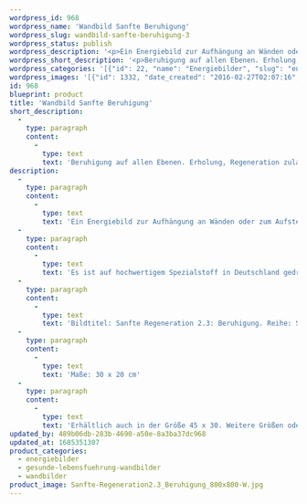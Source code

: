 ```yaml
---
wordpress_id: 968
wordpress_name: 'Wandbild Sanfte Beruhigung'
wordpress_slug: wandbild-sanfte-beruhigung-3
wordpress_status: publish
wordpress_description: '<p>Ein Energiebild zur Aufhängung an Wänden oder zum Aufstellen im Raum mit einem aktivierbaren Informationsfeld zu: Sanfte Regeneration - Beruhigung - Kräftigung: Beruhigung auf allen Ebenen erfahren. Offenheit für Regeneration, für Erholung. Der eigenen, inneren Weisheit folgen, um aufzutanken mit Energie und dem, was darüber hinaus gegebenenfalls erforderlich ist.</p><p>Es ist auf hochwertigem Spezialstoff in Deutschland gedruckt und sorgfältig in Handarbeit auf Holzkeilrahmen aufgezogen. Laut Herstellerangaben ist der farbintensive Druck 70 Jahre lichtecht, waschbar und in einem umweltorientierten Verfahren hergestellt. Der Oberstoff ist mit einer Spezialbeschichtung unterfüttert, so dass, bei Aufhängung an der Wand, der rückseitige Holzrahmen auch bei hellen Farben unsichtbar ist.</p><p>Bildtitel: Sanfte Regeneration 2.3: Beruhigung. Reihe: Sanfte Regeneration</p><p>Maße: 30 x 20 cm</p><p>Erhältlich auch in der Größe 45 x 30. Weitere Größen oder andere Seitenverhältnisse, sind bis 200 cm individuell für Sie innerhalb weniger Tage herstellbar. Bitte kontaktieren Sie uns hierfür unter <a href="mailto:info@elvedenverlag.de">info@elvedenverlag.de</a>.</p><p><a href="https://my.feenbaum.de/anwendung-energie-wandbilder/">Anwendungshinweise</a>      <a href="https://my.feenbaum.de/produktinformation-wandbilder/">Produktinformationen</a></p>'
wordpress_short_description: '<p>Beruhigung auf allen Ebenen. Erholung, Regeneration zulassen</p>'
wordpress_categories: '[{"id": 22, "name": "Energiebilder", "slug": "energiebilder"}, {"id": 41, "name": "Gesunde Lebensf\u00fchrung", "slug": "gesunde-lebensfuehrung-wandbilder"}, {"id": 24, "name": "Wandbilder", "slug": "wandbilder"}]'
wordpress_images: '[{"id": 1332, "date_created": "2016-02-27T02:07:16", "date_created_gmt": "2016-02-27T00:07:16", "date_modified": "2016-02-27T02:07:16", "date_modified_gmt": "2016-02-27T00:07:16", "src": "https://my.feenbaum.de/wp-content/uploads/2016/02/Sanfte-Regeneration2.3_Beruhigung_800x800-W.jpg", "name": "Sanfte-Regeneration2.3_Beruhigung_800x800-W", "alt": ""}]'
id: 968
blueprint: product
title: 'Wandbild Sanfte Beruhigung'
short_description:
  -
    type: paragraph
    content:
      -
        type: text
        text: 'Beruhigung auf allen Ebenen. Erholung, Regeneration zulassen'
description:
  -
    type: paragraph
    content:
      -
        type: text
        text: 'Ein Energiebild zur Aufhängung an Wänden oder zum Aufstellen im Raum mit einem aktivierbaren Informationsfeld zu: Sanfte Regeneration - Beruhigung - Kräftigung: Beruhigung auf allen Ebenen erfahren. Offenheit für Regeneration, für Erholung. Der eigenen, inneren Weisheit folgen, um aufzutanken mit Energie und dem, was darüber hinaus gegebenenfalls erforderlich ist.'
  -
    type: paragraph
    content:
      -
        type: text
        text: 'Es ist auf hochwertigem Spezialstoff in Deutschland gedruckt und sorgfältig in Handarbeit auf Holzkeilrahmen aufgezogen. Laut Herstellerangaben ist der farbintensive Druck 70 Jahre lichtecht, waschbar und in einem umweltorientierten Verfahren hergestellt. Der Oberstoff ist mit einer Spezialbeschichtung unterfüttert, so dass, bei Aufhängung an der Wand, der rückseitige Holzrahmen auch bei hellen Farben unsichtbar ist.'
  -
    type: paragraph
    content:
      -
        type: text
        text: 'Bildtitel: Sanfte Regeneration 2.3: Beruhigung. Reihe: Sanfte Regeneration'
  -
    type: paragraph
    content:
      -
        type: text
        text: 'Maße: 30 x 20 cm'
  -
    type: paragraph
    content:
      -
        type: text
        text: 'Erhältlich auch in der Größe 45 x 30. Weitere Größen oder andere Seitenverhältnisse, sind bis 200 cm individuell für Sie innerhalb weniger Tage herstellbar. Bitte kontaktieren Sie uns hierfür unter info@elvedenverlag.de.'
updated_by: 489b06db-283b-4690-a50e-8a3ba37dc968
updated_at: 1685351307
product_categories:
  - energiebilder
  - gesunde-lebensfuehrung-wandbilder
  - wandbilder
product_image: Sanfte-Regeneration2.3_Beruhigung_800x800-W.jpg
---
```

